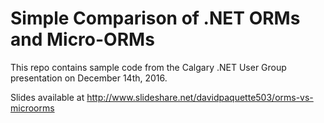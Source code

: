 
# Simple Comparison of .NET ORMs and Micro-ORMs
This repo contains sample code from the Calgary .NET User Group presentation on December 14th, 2016. 

Slides available at http://www.slideshare.net/davidpaquette503/orms-vs-microorms 

